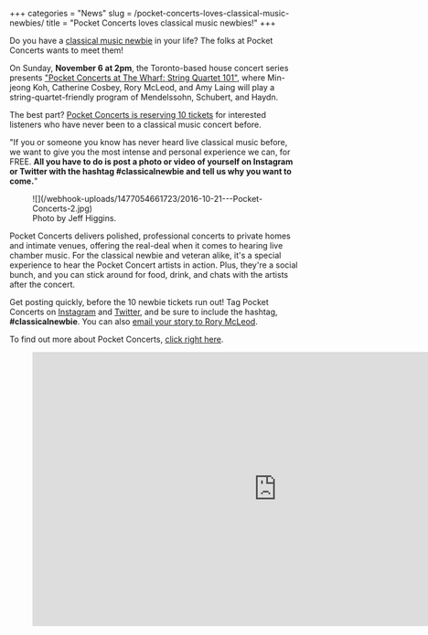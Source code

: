 +++
categories = "News"
slug = /pocket-concerts-loves-classical-music-newbies/
title = "Pocket Concerts loves classical music newbies!"
+++

Do you have a [classical music newbie](http://www.pocketconcerts.ca/single-post/2016/10/13/Are-you-a-classical-music-newbie-Do-you-know-one-We-want-to-meet-you) in your life? The folks at Pocket Concerts wants to meet them!

On Sunday, **November 6 at 2pm**, the Toronto-based house concert series presents ["Pocket Concerts at The Wharf: String Quartet 101"](http://www.pocketconcerts.ca/public-pocket-concerts-2016-17), where Min-jeong Koh, Catherine Cosbey, Rory McLeod, and Amy Laing will play a string-quartet-friendly program of Mendelssohn, Schubert, and Haydn.

The best part? [Pocket Concerts is reserving 10 tickets](http://www.pocketconcerts.ca/single-post/2016/10/13/Are-you-a-classical-music-newbie-Do-you-know-one-We-want-to-meet-you) for interested listeners who have never been to a classical music concert before. 

"If you or someone you know has never heard live classical music before, we want to give you the most intense and personal experience we can, for FREE. **All you have to do is post a photo or video of yourself on Instagram or Twitter with the hashtag #classicalnewbie and tell us why you want to come.**"

<figure data-type="image">
![](/webhook-uploads/1477054661723/2016-10-21---Pocket-Concerts-2.jpg)
<figcaption>Photo by Jeff Higgins.</figcaption>
</figure>

Pocket Concerts delivers polished, professional concerts to private homes and intimate venues, offering the real-deal when it comes to hearing live chamber music. For the classical newbie and veteran alike, it's a special experience to hear the Pocket Concert artists in action. Plus, they're a social bunch, and you can stick around for food, drink, and chats with the artists after the concert.

Get posting quickly, before the 10 newbie tickets run out! Tag Pocket Concerts on [Instagram](https://www.instagram.com/pocketconcerts/) and [Twitter](https://twitter.com/pocketconcerts), and be sure to include the hashtag, **#classicalnewbie**. You can also [email your story to Rory McLeod](mailto:rory@pocketconcerts.ca).

To find out more about Pocket Concerts, [click right here](http://www.pocketconcerts.ca/single-post/2016/10/13/Are-you-a-classical-music-newbie-Do-you-know-one-We-want-to-meet-you).

<figure data-type="video">
<iframe width="854" height="480" src="https://www.youtube.com/embed/s8NEoQdstxo" frameborder="0" allowfullscreen></iframe>
</figure>



